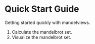 # Quick Start Guide
Getting started quickly with mandelviews. 

1. Calculate the mandelbrot set.
2. Visualize the mandelbrot set. 